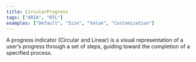 ```yaml
---
title: CircularProgress
tags: ["ARIA", "RTL"]
examples: ["Default", "Size", "Value", "Customization"]
---
```


A progress indicator (Circular and Linear) is a visual representation of a user’s progress through a set of steps, guiding toward the completion of a specified process.
